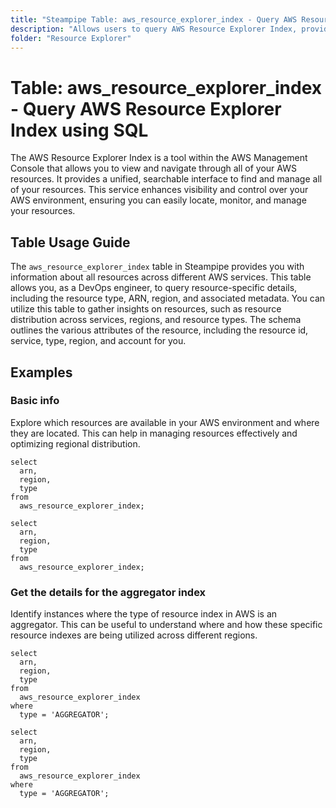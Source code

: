 ```yaml
---
title: "Steampipe Table: aws_resource_explorer_index - Query AWS Resource Explorer Index using SQL"
description: "Allows users to query AWS Resource Explorer Index, providing a comprehensive view of all resources across different AWS services in a single table."
folder: "Resource Explorer"
---
```


# Table: aws_resource_explorer_index - Query AWS Resource Explorer Index using SQL

The AWS Resource Explorer Index is a tool within the AWS Management Console that allows you to view and navigate through all of your AWS resources. It provides a unified, searchable interface to find and manage all of your resources. This service enhances visibility and control over your AWS environment, ensuring you can easily locate, monitor, and manage your resources.

## Table Usage Guide

The `aws_resource_explorer_index` table in Steampipe provides you with information about all resources across different AWS services. This table allows you, as a DevOps engineer, to query resource-specific details, including the resource type, ARN, region, and associated metadata. You can utilize this table to gather insights on resources, such as resource distribution across services, regions, and resource types. The schema outlines the various attributes of the resource, including the resource id, service, type, region, and account for you.

## Examples

### Basic info
Explore which resources are available in your AWS environment and where they are located. This can help in managing resources effectively and optimizing regional distribution.

```sql+postgres
select
  arn,
  region,
  type
from
  aws_resource_explorer_index;
```

```sql+sqlite
select
  arn,
  region,
  type
from
  aws_resource_explorer_index;
```

### Get the details for the aggregator index
Identify instances where the type of resource index in AWS is an aggregator. This can be useful to understand where and how these specific resource indexes are being utilized across different regions.

```sql+postgres
select
  arn,
  region,
  type
from
  aws_resource_explorer_index
where
  type = 'AGGREGATOR';
```

```sql+sqlite
select
  arn,
  region,
  type
from
  aws_resource_explorer_index
where
  type = 'AGGREGATOR';
```